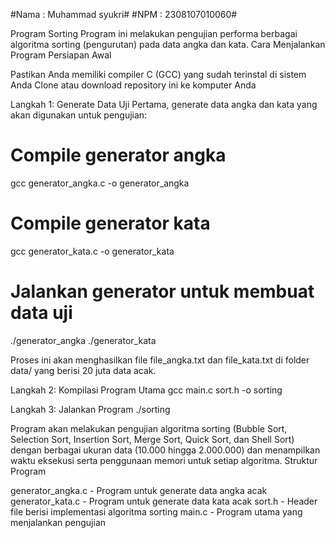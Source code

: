#Nama  : Muhammad syukri#
#NPM   : 2308107010060#

Program Sorting
Program ini melakukan pengujian performa berbagai algoritma sorting (pengurutan) pada data angka dan kata.
Cara Menjalankan Program
Persiapan Awal

Pastikan Anda memiliki compiler C (GCC) yang sudah terinstal di sistem Anda
Clone atau download repository ini ke komputer Anda

Langkah 1: Generate Data Uji
Pertama, generate data angka dan kata yang akan digunakan untuk pengujian:

# Compile generator angka
gcc generator_angka.c -o generator_angka

# Compile generator kata
gcc generator_kata.c -o generator_kata

# Jalankan generator untuk membuat data uji
./generator_angka
./generator_kata

Proses ini akan menghasilkan file file_angka.txt dan file_kata.txt di folder data/ yang berisi 20 juta data acak.

Langkah 2: Kompilasi Program Utama
gcc main.c sort.h -o sorting

Langkah 3: Jalankan Program
./sorting

Program akan melakukan pengujian algoritma sorting (Bubble Sort, Selection Sort, Insertion Sort, Merge Sort, Quick Sort, dan Shell Sort) dengan berbagai ukuran data (10.000 hingga 2.000.000) dan menampilkan waktu eksekusi serta penggunaan memori untuk setiap algoritma.
Struktur Program

generator_angka.c - Program untuk generate data angka acak
generator_kata.c - Program untuk generate data kata acak
sort.h - Header file berisi implementasi algoritma sorting
main.c - Program utama yang menjalankan pengujian

